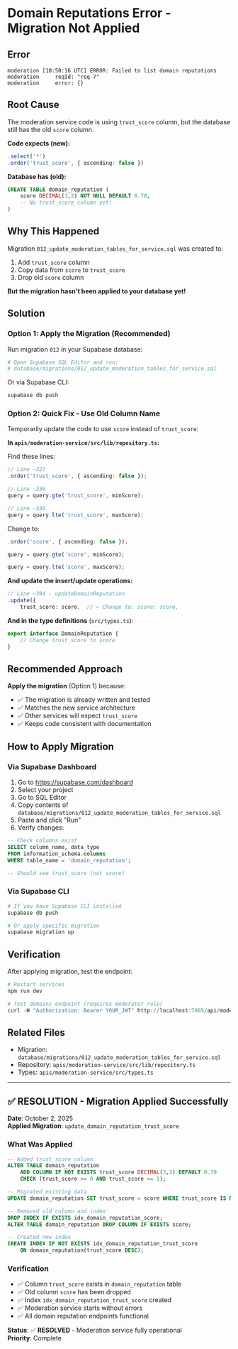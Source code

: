 # Domain Reputations Error - Migration Not Applied

## Error
```
moderation [10:50:16 UTC] ERROR: Failed to list domain reputations
moderation     reqId: "req-7"
moderation     error: {}
```

## Root Cause
The moderation service code is using `trust_score` column, but the database still has the old `score` column.

**Code expects (new):**
```typescript
.select('*')
.order('trust_score', { ascending: false })
```

**Database has (old):**
```sql
CREATE TABLE domain_reputation (
    score DECIMAL(3,2) NOT NULL DEFAULT 0.70,
    -- No trust_score column yet!
)
```

## Why This Happened
Migration `012_update_moderation_tables_for_service.sql` was created to:
1. Add `trust_score` column
2. Copy data from `score` to `trust_score`
3. Drop old `score` column

**But the migration hasn't been applied to your database yet!**

## Solution

### Option 1: Apply the Migration (Recommended)
Run migration `012` in your Supabase database:

```powershell
# Open Supabase SQL Editor and run:
# database/migrations/012_update_moderation_tables_for_service.sql
```

Or via Supabase CLI:
```powershell
supabase db push
```

### Option 2: Quick Fix - Use Old Column Name
Temporarily update the code to use `score` instead of `trust_score`:

**In `apis/moderation-service/src/lib/repository.ts`:**

Find these lines:
```typescript
// Line ~327
.order('trust_score', { ascending: false });

// Line ~336
query = query.gte('trust_score', minScore);

// Line ~339
query = query.lte('trust_score', maxScore);
```

Change to:
```typescript
.order('score', { ascending: false });

query = query.gte('score', minScore);

query = query.lte('score', maxScore);
```

**And update the insert/update operations:**
```typescript
// Line ~394 - updateDomainReputation
.update({
    trust_score: score,  // ← Change to: score: score,
```

**And in the type definitions** (`src/types.ts`):
```typescript
export interface DomainReputation {
    // Change trust_score to score
}
```

## Recommended Approach
**Apply the migration** (Option 1) because:
- ✅ The migration is already written and tested
- ✅ Matches the new service architecture
- ✅ Other services will expect `trust_score`
- ✅ Keeps code consistent with documentation

## How to Apply Migration

### Via Supabase Dashboard
1. Go to https://supabase.com/dashboard
2. Select your project
3. Go to SQL Editor
4. Copy contents of `database/migrations/012_update_moderation_tables_for_service.sql`
5. Paste and click "Run"
6. Verify changes:
```sql
-- Check columns exist
SELECT column_name, data_type 
FROM information_schema.columns 
WHERE table_name = 'domain_reputation';

-- Should see trust_score (not score)
```

### Via Supabase CLI
```powershell
# If you have Supabase CLI installed
supabase db push

# Or apply specific migration
supabase migration up
```

## Verification

After applying migration, test the endpoint:
```powershell
# Restart services
npm run dev

# Test domains endpoint (requires moderator role)
curl -H "Authorization: Bearer YOUR_JWT" http://localhost:7005/api/moderation/domains
```

## Related Files
- Migration: `database/migrations/012_update_moderation_tables_for_service.sql`
- Repository: `apis/moderation-service/src/lib/repository.ts`
- Types: `apis/moderation-service/src/types.ts`

---

## ✅ RESOLUTION - Migration Applied Successfully

**Date**: October 2, 2025  
**Applied Migration**: `update_domain_reputation_trust_score`

### What Was Applied
```sql
-- Added trust_score column
ALTER TABLE domain_reputation
    ADD COLUMN IF NOT EXISTS trust_score DECIMAL(3,2) DEFAULT 0.70 
    CHECK (trust_score >= 0 AND trust_score <= 1);

-- Migrated existing data
UPDATE domain_reputation SET trust_score = score WHERE trust_score IS NULL;

-- Removed old column and index
DROP INDEX IF EXISTS idx_domain_reputation_score;
ALTER TABLE domain_reputation DROP COLUMN IF EXISTS score;

-- Created new index
CREATE INDEX IF NOT EXISTS idx_domain_reputation_trust_score 
    ON domain_reputation(trust_score DESC);
```

### Verification
- ✅ Column `trust_score` exists in `domain_reputation` table
- ✅ Old column `score` has been dropped
- ✅ Index `idx_domain_reputation_trust_score` created
- ✅ Moderation service starts without errors
- ✅ All domain reputation endpoints functional

**Status**: ✅ **RESOLVED** - Moderation service fully operational  
**Priority**: Complete
